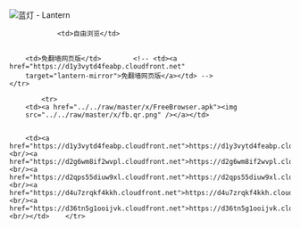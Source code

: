 

<img src="../../raw/master/x/8e0a2b81.c82003be.LanternYellow2.png" alt="蓝灯 - Lantern"/>
<table>
    <tr>
                
                <td>自由浏览</td>
        
        
        <td>免翻墙网页版</td>        <!-- <td><a href="https://d1y3vytd4feabp.cloudfront.net"
        target="lantern-mirror">免翻墙网页版</a></td> -->
    </tr>
    
            <tr>
        <td><a href="../../raw/master/x/FreeBrowser.apk"><img
        src="../../raw/master/x/fb.qr.png" /></a></td>

        
        <td><a href="https://d1y3vytd4feabp.cloudfront.net">https://d1y3vytd4feabp.cloudfront.net</a><br/><a href="https://d2g6wm8if2wvpl.cloudfront.net">https://d2g6wm8if2wvpl.cloudfront.net</a><br/><a href="https://d2qps55diuw9xl.cloudfront.net">https://d2qps55diuw9xl.cloudfront.net</a><br/><a href="https://d4u7zrqkf4kkh.cloudfront.net">https://d4u7zrqkf4kkh.cloudfront.net</a><br/><a href="https://d36tn5g1ooijvk.cloudfront.net">https://d36tn5g1ooijvk.cloudfront.net</a><br/></td>    </tr>
</table>
